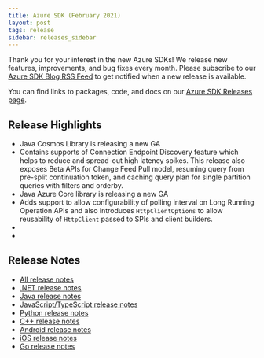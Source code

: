 ```yaml
---
title: Azure SDK (February 2021)
layout: post
tags: release
sidebar: releases_sidebar
---
```


Thank you for your interest in the new Azure SDKs! We release new features, improvements, and bug fixes every month. Please subscribe to our [Azure SDK Blog RSS Feed](https://devblogs.microsoft.com/azure-sdk/feed) to get notified when a new release is available.

You can find links to packages, code, and docs on our [Azure SDK Releases page](https://aka.ms/azsdk/releases).

## Release Highlights


* Java Cosmos Library is releasing a new GA
 * Contains supports of Connection Endpoint Discovery feature which helps to reduce and spread-out high latency spikes. This release also exposes Beta APIs for Change Feed Pull model, resuming query from pre-split continuation token, and caching query plan for single partition queries with filters and orderby.
* Java Azure Core library is releasing a new GA 
 * Adds support to allow configurability of polling interval on Long Running Operation APIs and also introduces `HttpClientOptions` to allow reusability of `HttpClient` passed to SPIs and client builders.
*
*

## Release Notes

* [All release notes](index.md)
* [.NET release notes](dotnet.md)
* [Java release notes](java.md)
* [JavaScript/TypeScript release notes](js.md)
* [Python release notes](python.md)
* [C++ release notes](cpp.md)
* [Android release notes](android.md)
* [iOS release notes](ios.md)
* [Go release notes](go.md)
